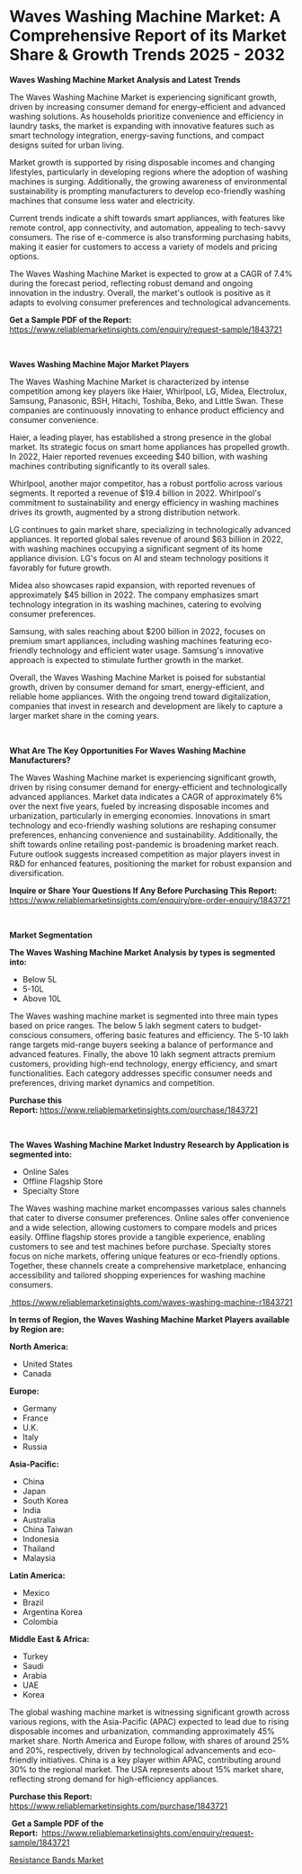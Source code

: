 <p><h1>Waves Washing Machine Market: A Comprehensive Report of its Market Share & Growth Trends 2025 - 2032</h1></p><p><strong>Waves Washing Machine Market Analysis and Latest Trends</strong></p>
<p><p>The Waves Washing Machine Market is experiencing significant growth, driven by increasing consumer demand for energy-efficient and advanced washing solutions. As households prioritize convenience and efficiency in laundry tasks, the market is expanding with innovative features such as smart technology integration, energy-saving functions, and compact designs suited for urban living.</p><p>Market growth is supported by rising disposable incomes and changing lifestyles, particularly in developing regions where the adoption of washing machines is surging. Additionally, the growing awareness of environmental sustainability is prompting manufacturers to develop eco-friendly washing machines that consume less water and electricity.</p><p>Current trends indicate a shift towards smart appliances, with features like remote control, app connectivity, and automation, appealing to tech-savvy consumers. The rise of e-commerce is also transforming purchasing habits, making it easier for customers to access a variety of models and pricing options.</p><p>The Waves Washing Machine Market is expected to grow at a CAGR of 7.4% during the forecast period, reflecting robust demand and ongoing innovation in the industry. Overall, the market's outlook is positive as it adapts to evolving consumer preferences and technological advancements.</p></p>
<p><strong>Get a Sample PDF of the Report:&nbsp;</strong> <a href="https://www.reliablemarketinsights.com/enquiry/request-sample/1843721?utm_campaign=3493&utm_medium=2&utm_source=Github&utm_content=ia&utm_term=05042025&utm_id=waves-washing-machine">https://www.reliablemarketinsights.com/enquiry/request-sample/1843721</a></p>
<p>&nbsp;</p>
<p><strong>Waves Washing Machine Major Market Players</strong></p>
<p><p>The Waves Washing Machine Market is characterized by intense competition among key players like Haier, Whirlpool, LG, Midea, Electrolux, Samsung, Panasonic, BSH, Hitachi, Toshiba, Beko, and Little Swan. These companies are continuously innovating to enhance product efficiency and consumer convenience.</p><p>Haier, a leading player, has established a strong presence in the global market. Its strategic focus on smart home appliances has propelled growth. In 2022, Haier reported revenues exceeding $40 billion, with washing machines contributing significantly to its overall sales.</p><p>Whirlpool, another major competitor, has a robust portfolio across various segments. It reported a revenue of $19.4 billion in 2022. Whirlpool's commitment to sustainability and energy efficiency in washing machines drives its growth, augmented by a strong distribution network.</p><p>LG continues to gain market share, specializing in technologically advanced appliances. It reported global sales revenue of around $63 billion in 2022, with washing machines occupying a significant segment of its home appliance division. LG's focus on AI and steam technology positions it favorably for future growth.</p><p>Midea also showcases rapid expansion, with reported revenues of approximately $45 billion in 2022. The company emphasizes smart technology integration in its washing machines, catering to evolving consumer preferences.</p><p>Samsung, with sales reaching about $200 billion in 2022, focuses on premium smart appliances, including washing machines featuring eco-friendly technology and efficient water usage. Samsung's innovative approach is expected to stimulate further growth in the market.</p><p>Overall, the Waves Washing Machine Market is poised for substantial growth, driven by consumer demand for smart, energy-efficient, and reliable home appliances. With the ongoing trend toward digitalization, companies that invest in research and development are likely to capture a larger market share in the coming years.</p></p>
<p>&nbsp;</p>
<p><strong>What Are The Key Opportunities For Waves Washing Machine Manufacturers?</strong></p>
<p><p>The Waves Washing Machine market is experiencing significant growth, driven by rising consumer demand for energy-efficient and technologically advanced appliances. Market data indicates a CAGR of approximately 6% over the next five years, fueled by increasing disposable incomes and urbanization, particularly in emerging economies. Innovations in smart technology and eco-friendly washing solutions are reshaping consumer preferences, enhancing convenience and sustainability. Additionally, the shift towards online retailing post-pandemic is broadening market reach. Future outlook suggests increased competition as major players invest in R&D for enhanced features, positioning the market for robust expansion and diversification.</p></p>
<p><strong>Inquire or Share Your Questions If Any Before Purchasing This Report:</strong> <a href="https://www.reliablemarketinsights.com/enquiry/pre-order-enquiry/1843721?utm_campaign=3493&utm_medium=2&utm_source=Github&utm_content=ia&utm_term=05042025&utm_id=waves-washing-machine">https://www.reliablemarketinsights.com/enquiry/pre-order-enquiry/1843721</a></p>
<p>&nbsp;</p>
<p><strong>Market Segmentation</strong></p>
<p><strong>The Waves Washing Machine Market Analysis by types is segmented into:</strong></p>
<p><ul><li>Below 5L</li><li>5-10L</li><li>Above 10L</li></ul></p>
<p><p>The Waves washing machine market is segmented into three main types based on price ranges. The below 5 lakh segment caters to budget-conscious consumers, offering basic features and efficiency. The 5-10 lakh range targets mid-range buyers seeking a balance of performance and advanced features. Finally, the above 10 lakh segment attracts premium customers, providing high-end technology, energy efficiency, and smart functionalities. Each category addresses specific consumer needs and preferences, driving market dynamics and competition.</p></p>
<p><strong>Purchase this Report:&nbsp;</strong><a href="https://www.reliablemarketinsights.com/purchase/1843721?utm_campaign=3493&utm_medium=2&utm_source=Github&utm_content=ia&utm_term=05042025&utm_id=waves-washing-machine">https://www.reliablemarketinsights.com/purchase/1843721</a></p>
<p>&nbsp;</p>
<p><strong>The Waves Washing Machine Market Industry Research by Application is segmented into:</strong></p>
<p><ul><li>Online Sales</li><li>Offline Flagship Store</li><li>Specialty Store</li></ul></p>
<p><p>The Waves washing machine market encompasses various sales channels that cater to diverse consumer preferences. Online sales offer convenience and a wide selection, allowing customers to compare models and prices easily. Offline flagship stores provide a tangible experience, enabling customers to see and test machines before purchase. Specialty stores focus on niche markets, offering unique features or eco-friendly options. Together, these channels create a comprehensive marketplace, enhancing accessibility and tailored shopping experiences for washing machine consumers.</p></p>
<p><a href="https://www.reliablemarketinsights.com/waves-washing-machine-r1843721?utm_campaign=3493&utm_medium=2&utm_source=Github&utm_content=ia&utm_term=05042025&utm_id=waves-washing-machine">&nbsp;https://www.reliablemarketinsights.com/waves-washing-machine-r1843721</a></p>
<p><strong>In terms of Region, the Waves Washing Machine Market Players available by Region are:</strong></p>
<p>
    <p> <strong> North America: </strong>
        <ul>
            <li>United States</li>
            <li>Canada</li>
        </ul>
        </p> 
    <p> <strong> Europe: </strong>
        <ul>
            <li>Germany</li>
            <li>France</li>
            <li>U.K.</li>
            <li>Italy</li>
            <li>Russia</li>
        </ul>
        </p> 
    <p> <strong> Asia-Pacific: </strong>
        <ul>
            <li>China</li>
            <li>Japan</li>
            <li>South Korea</li>
            <li>India</li>
            <li>Australia</li>
            <li>China Taiwan</li>
            <li>Indonesia</li>
            <li>Thailand</li>
            <li>Malaysia</li>
        </ul>
        </p> 
    <p> <strong> Latin America: </strong>
        <ul>
            <li>Mexico</li>
            <li>Brazil</li>
            <li>Argentina Korea</li>
            <li>Colombia</li>
        </ul>
        </p> 
    <p> <strong> Middle East & Africa: </strong>
        <ul>
            <li>Turkey</li>
            <li>Saudi</li>
            <li>Arabia</li>
            <li>UAE</li>
            <li>Korea</li>
        </ul>
    </p>
    </p>
<p><p>The global washing machine market is witnessing significant growth across various regions, with the Asia-Pacific (APAC) expected to lead due to rising disposable incomes and urbanization, commanding approximately 45% market share. North America and Europe follow, with shares of around 25% and 20%, respectively, driven by technological advancements and eco-friendly initiatives. China is a key player within APAC, contributing around 30% to the regional market. The USA represents about 15% market share, reflecting strong demand for high-efficiency appliances.</p></p>
<p><strong>Purchase this Report: </strong><a href="https://www.reliablemarketinsights.com/purchase/1843721?utm_campaign=3493&utm_medium=2&utm_source=Github&utm_content=ia&utm_term=05042025&utm_id=waves-washing-machine">https://www.reliablemarketinsights.com/purchase/1843721</a></p>
<p>&nbsp;<strong>Get a Sample PDF of the Report:&nbsp;&nbsp;</strong><a href="https://www.reliablemarketinsights.com/enquiry/request-sample/1843721?utm_campaign=3493&utm_medium=2&utm_source=Github&utm_content=ia&utm_term=05042025&utm_id=waves-washing-machine">https://www.reliablemarketinsights.com/enquiry/request-sample/1843721</a></p>
<p><strong></strong></p>
<p><p><a href="https://github.com/weisonmanych/Market-Research-Report-List-1/blob/main/resistance-bands-market.md?utm_campaign=3493&utm_medium=2&utm_source=Github&utm_content=ia&utm_term=05042025&utm_id=waves-washing-machine">Resistance Bands Market</a></p></p>
